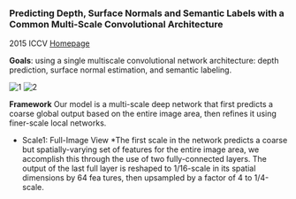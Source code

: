 ### Predicting Depth, Surface Normals and Semantic Labels with a Common Multi-Scale Convolutional Architecture
2015 ICCV 
[Homepage](http://cs.nyu.edu/~deigen/dnl/)

**Goals**: using a single multiscale convolutional network architecture: depth prediction, surface normal estimation, and semantic labeling.

![1](https://github.com/jinghongkyq/jinghongkyq.github.io/raw/master/PaperReading/data/1.png) ![2](https://github.com/jinghongkyq/jinghongkyq.github.io/raw/master/PaperReading/data/2.png)

**Framework**
Our model is a multi-scale deep network that first predicts a coarse global output based on the entire image area,
then refines it using finer-scale local networks.
* Scale1: Full-Image View
 *The first scale in the network predicts a coarse but spatially-varying set of features for the entire image area, we accomplish this through the use of two fully-connected layers. The output of the last full layer is reshaped to 1/16-scale in its spatial dimensions by 64 fea tures, then upsampled by a factor of 4 to 1/4-scale.

